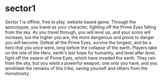 # sector1
Sector 1 is offline, free to play, website based game. Through the apocolypse, you travel as your character, fighting off the Prime Eyes falling from the sky. As you travel through, you will level up, and your score will increase, but the higher you are, the more dangerous and prone to danger you will become. Defeat all the Prime Eyes, survive the longest, and be a hero that you once were, long before the collapse of the earth. Players take on the role of the Hero, earth's last hope for humanity, and level after level, fight off the swarm of Prime Eyes, which have invaded the earth. They rain from the sky, but you wield a powerful weapon, one only you have, and you annihilate the remains of this tribe, saving yourself and others from the monstrosity. 
